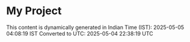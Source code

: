 # My Project

This content is dynamically generated in Indian Time (IST): 2025-05-05 04:08:19 IST
Converted to UTC: 2025-05-04 22:38:19 UTC
